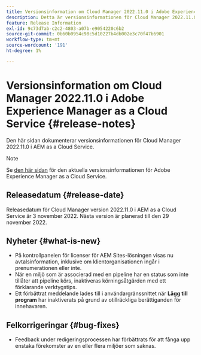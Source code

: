 ```yaml
---
title: Versionsinformation om Cloud Manager 2022.11.0 i Adobe Experience Manager as a Cloud Service
description: Detta är versionsinformationen för Cloud Manager 2022.11.0 i AEM as a Cloud Service.
feature: Release Information
exl-id: 9c73d7ab-c2c2-4803-a07b-e9054220c6b2
source-git-commit: 0b60b0954c98c5d10227b4db002e3c70f47b6901
workflow-type: tm+mt
source-wordcount: '191'
ht-degree: 1%

---
```



# Versionsinformation om Cloud Manager 2022.11.0 i Adobe Experience Manager as a Cloud Service {#release-notes}

Den här sidan dokumenterar versionsinformationen för Cloud Manager 2022.11.0 i AEM as a Cloud Service.

>[!NOTE]
>
>Se [den här sidan](/help/release-notes/release-notes-cloud/release-notes-current.md) för den aktuella versionsinformationen för Adobe Experience Manager as a Cloud Service.

## Releasedatum {#release-date}

Releasedatum för Cloud Manager version 2022.11.0 i AEM as a Cloud Service är 3 november 2022. Nästa version är planerad till den 29 november 2022.

## Nyheter {#what-is-new}

* På kontrollpanelen för licenser för AEM Sites-lösningen visas nu avtalsinformation, inklusive om klientorganisationen ingår i prenumerationen eller inte.
* När en miljö som är associerad med en pipeline har en status som inte tillåter att pipeline körs, inaktiveras körningsåtgärden med ett förklarande verktygstips.
* Ett förbättrat meddelande lades till i användargränssnittet när **Lägg till program** har inaktiverats på grund av otillräckliga berättiganden för innehavaren.

## Felkorrigeringar {#bug-fixes}

* Feedback under redigeringsprocessen har förbättrats för att fånga upp enstaka förekomster av en eller flera miljöer som saknas.
